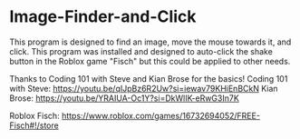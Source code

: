 # Image-Finder-and-Click
 This program is designed to find an image, move the mouse towards it, and click.
 This program was installed and designed to auto-click the shake button in the Roblox game "Fisch" but this could be applied to other needs.

 Thanks to Coding 101 with Steve and Kian Brose for the basics!
 Coding 101 with Steve: https://youtu.be/qIJpBz6R2Uw?si=iewav79KHiEnBCkN
 Kian Brose: https://youtu.be/YRAIUA-Oc1Y?si=DkWlIK-eRwG3In7K
 
 Roblox Fisch: https://www.roblox.com/games/16732694052/FREE-Fisch#!/store
